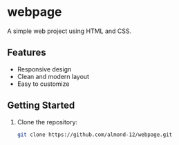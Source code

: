 # webpage

A simple web project using HTML and CSS.

## Features

- Responsive design
- Clean and modern layout
- Easy to customize

## Getting Started

1. Clone the repository:
   ```bash
   git clone https://github.com/almond-12/webpage.git
